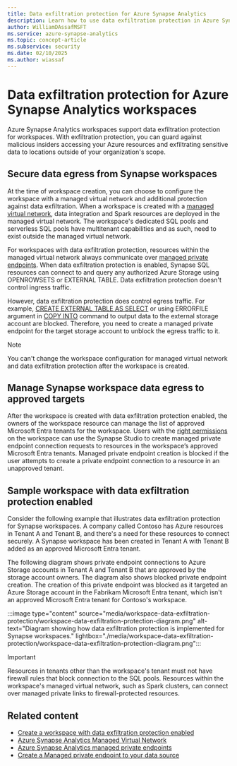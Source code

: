 ```yaml
---
title: Data exfiltration protection for Azure Synapse Analytics
description: Learn how to use data exfiltration protection in Azure Synapse Analytics workspaces.
author: WilliamDAssafMSFT 
ms.service: azure-synapse-analytics
ms.topic: concept-article
ms.subservice: security 
ms.date: 02/10/2025
ms.author: wiassaf
---
```


# Data exfiltration protection for Azure Synapse Analytics workspaces

Azure Synapse Analytics workspaces support data exfiltration protection for workspaces. With exfiltration protection, you can guard against malicious insiders accessing your Azure resources and exfiltrating sensitive data to locations outside of your organization's scope.

## Secure data egress from Synapse workspaces

At the time of workspace creation, you can choose to configure the workspace with a managed virtual network and additional protection against data exfiltration. When a workspace is created with a [managed virtual network](./synapse-workspace-managed-vnet.md), data integration and Spark resources are deployed in the managed virtual network. The workspace's dedicated SQL pools and serverless SQL pools have multitenant capabilities and as such, need to exist outside the managed virtual network.

For workspaces with data exfiltration protection, resources within the managed virtual network always communicate over [managed private endpoints](./synapse-workspace-managed-private-endpoints.md). When data exfiltration protection is enabled, Synapse SQL resources can connect to and query any authorized Azure Storage using OPENROWSETS or EXTERNAL TABLE. Data exfiltration protection doesn't control ingress traffic.

However, data exfiltration protection does control egress traffic. For example, [CREATE EXTERNAL TABLE AS SELECT](/sql/t-sql/statements/create-external-table-as-select-transact-sql?view=azure-sqldw-latest&preserve-view=true) or using ERRORFILE argument in [COPY INTO](/sql/t-sql/statements/copy-into-transact-sql?view=azure-sqldw-latest&preserve-view=true) command to output data to the external storage account are blocked. Therefore, you need to create a managed private endpoint for the target storage account to unblock the egress traffic to it.

> [!NOTE]
> You can't change the workspace configuration for managed virtual network and data exfiltration protection after the workspace is created.

## Manage Synapse workspace data egress to approved targets

After the workspace is created with data exfiltration protection enabled, the owners of the workspace resource can manage the list of approved Microsoft Entra tenants for the workspace. Users with the [right permissions](./synapse-workspace-access-control-overview.md) on the workspace can use the Synapse Studio to create managed private endpoint connection requests to resources in the workspace’s approved Microsoft Entra tenants. Managed private endpoint creation is blocked if the user attempts to create a private endpoint connection to a resource in an unapproved tenant.

## Sample workspace with data exfiltration protection enabled

Consider the following example that illustrates data exfiltration protection for Synapse workspaces. A company called Contoso has Azure resources in Tenant A and Tenant B, and there's a need for these resources to connect securely. A Synapse workspace has been created in Tenant A with Tenant B added as an approved Microsoft Entra tenant.

The following diagram shows private endpoint connections to Azure Storage accounts in Tenant A and Tenant B that are approved by the storage account owners. The diagram also shows blocked private endpoint creation. The creation of this private endpoint was blocked as it targeted an Azure Storage account in the Fabrikam Microsoft Entra tenant, which isn't an approved Microsoft Entra tenant for Contoso's workspace.

:::image type="content" source="media/workspace-data-exfiltration-protection/workspace-data-exfiltration-protection-diagram.png" alt-text="Diagram showing how data exfiltration protection is implemented for Synapse workspaces." lightbox="./media/workspace-data-exfiltration-protection/workspace-data-exfiltration-protection-diagram.png":::

>[!IMPORTANT]
> Resources in tenants other than the workspace's tenant must not have firewall rules that block connection to the SQL pools. Resources within the workspace's managed virtual network, such as Spark clusters, can connect over managed private links to firewall-protected resources.

## Related content

- [Create a workspace with data exfiltration protection enabled](./how-to-create-a-workspace-with-data-exfiltration-protection.md)
- [Azure Synapse Analytics Managed Virtual Network](./synapse-workspace-managed-vnet.md)
- [Azure Synapse Analytics managed private endpoints](./synapse-workspace-managed-private-endpoints.md)
- [Create a Managed private endpoint to your data source](./how-to-create-managed-private-endpoints.md)
